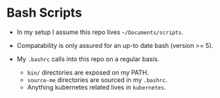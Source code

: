 # Bash Scripts

* In my setup I assume this repo lives `~/Documents/scripts`.
* Compatability is only assured for an up-to date bash (version >= 5).

* My `.bashrc` calls into this repo on a regular basis.
  - `bin/` directories are exposed on my PATH.
  - `source-me` directories are sourced in my `.bashrc`.
  - Anything kubernetes related lives in `kubernetes`.

